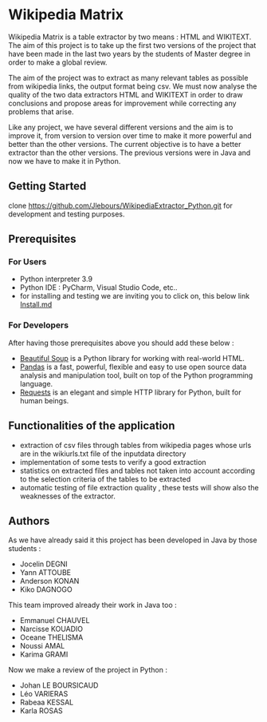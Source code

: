 # Wikipedia Matrix

Wikipedia Matrix is a table extractor by two means : HTML and WIKITEXT.
The aim of this project is to take up the first two versions of the project that have been made
in the last two years by the students of Master degree in order to make a global review. 

The aim of the project was to extract as many relevant tables as possible from wikipedia links, the output format being csv.
We must now analyse the quality of the two data extractors HTML and WIKITEXT in order to
draw conclusions and propose areas for improvement while correcting any problems that arise. 

Like any project, we have several different versions and the aim is to improve it,
from version to version over time to make it more powerful and better than the other versions. 
The current objective is to have a better extractor than the other versions.
The previous versions were in Java and now we have to make it in Python.

## Getting Started
clone https://github.com/Jlebours/WikipediaExtractor_Python.git for development and testing purposes.

## Prerequisites
### For Users
* Python interpreter 3.9
* Python IDE : PyCharm, Visual Studio Code, etc..
* for installing and testing we are inviting you to click on, this below link
[Install.md](https://github.com/Jlebours/WikipediaExtractor_Python/blob/master/INSTALL.md)




### For Developers
After having those prerequisites above you should add these below :
* [Beautiful Soup](https://www.crummy.com/software/BeautifulSoup/) is a Python library for working with real-world HTML.
* [Pandas](https://pandas.pydata.org/) is a fast, powerful, flexible and easy to use open source data analysis and manipulation tool,
built on top of the Python programming language.
* [Requests](https://requests.readthedocs.io/en/master/) is an elegant and simple HTTP library for Python, built for human beings.


## Functionalities of  the application
* extraction of csv files through tables from wikipedia pages whose urls are in the wikiurls.txt file of the inputdata directory
* implementation of some tests to verify a good extraction 
* statistics on extracted files and tables not taken into account according to the selection criteria of the tables to be extracted
* automatic testing of file extraction quality , these tests will show also the  weaknesses of the extractor.

## Authors
As we have already said it this project has been developed in Java by those students :
* Jocelin DEGNI
* Yann ATTOUBE
* Anderson KONAN
* Kiko DAGNOGO

This team improved already their work in Java too :

* Emmanuel CHAUVEL 
* Narcisse KOUADIO
* Oceane THELISMA
* Noussi AMAL
* Karima GRAMI

Now we make a review of the project in Python :
* Johan LE BOURSICAUD
* Léo VARIERAS
* Rabeaa KESSAL
* Karla ROSAS